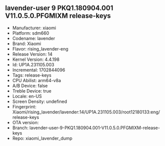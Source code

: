 ## lavender-user 9 PKQ1.180904.001 V11.0.5.0.PFGMIXM release-keys
- Manufacturer: xiaomi
- Platform: sdm660
- Codename: lavender
- Brand: Xiaomi
- Flavor: rising_lavender-eng
- Release Version: 14
- Kernel Version: 4.4.198
- Id: UP1A.231105.003
- Incremental: 1702844096
- Tags: release-keys
- CPU Abilist: arm64-v8a
- A/B Device: false
- Treble Device: true
- Locale: en-US
- Screen Density: undefined
- Fingerprint: Xiaomi/rising_lavender/lavender:14/UP1A.231105.003/root12180133:eng/release-keys
- OTA version: 
- Branch: lavender-user-9-PKQ1.180904.001-V11.0.5.0.PFGMIXM-release-keys
- Repo: xiaomi_lavender_dump
